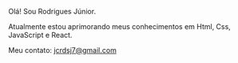 Olá! Sou Rodrigues Júnior.

Atualmente estou aprimorando meus conhecimentos em Html, Css, JavaScript e React.

Meu contato: jcrdsj7@gmail.com
